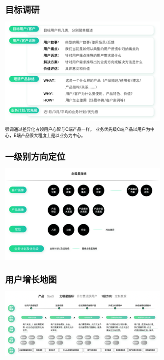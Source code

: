 # 目标调研
![调研内容](assets/A37CB502-1E57-4311-AF57-B030B5DC0B93.png)

强调通过差异化占领用户心智与C端产品一样。
业务优先级C端产品以用户为中心，B端产品很大程度上是以业务为中心。

# 一级别方向定位
![一级方向画布](assets/06AA555B-0375-4BD2-B9E0-0564ED6C07AA.png)

# 用户增长地图
![示例](assets/B端增长地图.png) 